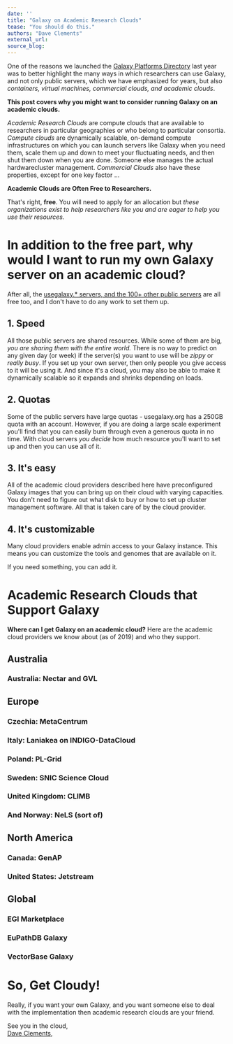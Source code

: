 ```yaml
---
date: ''
title: "Galaxy on Academic Research Clouds"
tease: "You should do this."
authors: "Dave Clements"
external_url: 
source_blog: 
---
```


One of the reasons we launched the [Galaxy Platforms Directory](/src/use/index.md) last year was to better highlight the many ways in which researchers can use Galaxy, and not only public servers, which we have emphasized for years, but also  *containers, virtual machines, commercial clouds, and  academic clouds*.

**This post covers why you might want to consider running Galaxy on an academic clouds.**

*Academic Research Clouds* are compute clouds that are available to researchers in particular geographies or who belong to particular consortia.  *Compute clouds* are dynamically scalable, on-demand compute infrastructures on which you can launch servers like Galaxy when you need them, scale them up and down to meet your fluctuating needs, and then shut them down when you are done.  Someone else manages the actual hardwarecluster management.  *Commercial Clouds* also have these properties, except for one key factor ...

**Academic Clouds are Often Free to Researchers.**

That's right, **free**.  You will need to apply for an allocation but *these organizations exist to help researchers like you and are eager to help you use their resources.*

# In addition to the free part, why would I want to run my own Galaxy server on an academic cloud?

After all, the [usegalaxy.* servers, and the 100+ other public servers](/src/use/index.md) are all free too, and I don't have to do any work to set them up.

## 1. Speed

All those public servers are shared resources.  While some of them are big, *you are sharing them with the entire world.*  There is no way to predict on any given day (or week) if the server(s) you want to use will be *zippy* or *really busy*. If you set up your own server, then only people you give access to it will be using it.  And since it's a cloud, you may also be able to make it dynamically scalable so it expands and shrinks depending on loads.

## 2. Quotas

Some of the public servers have large quotas - usegalaxy.org has a 250GB quota with an account.  However, if you are doing a large scale experiment you'll find that you can easily burn through even a generous quota in no time.  With cloud servers *you decide* how much resource you'll want to set up and then you can use all of it.

## 3. It's easy

All of the academic cloud providers described here have preconfigured Galaxy images that you can bring up on their cloud with varying capacities.  You don't need to figure out what disk to buy or how to set up cluster management software. All that is taken care of by the cloud provider.

## 4. It's customizable

Many cloud providers enable admin access to your Galaxy instance.  This means you can customize the tools and genomes that are available on it.

If you need something, you can add it.

# Academic Research Clouds that Support Galaxy

**Where can I get Galaxy on an academic cloud?**  Here are the academic cloud providers we know about (as of 2019) and who they support.

## Australia

### Australia: Nectar and GVL

## Europe

### Czechia: MetaCentrum

### Italy: Laniakea on INDIGO-DataCloud

### Poland: PL-Grid

### Sweden: SNIC Science Cloud

### United Kingdom: CLIMB

### And Norway: NeLS (sort of)

## North America

### Canada: GenAP

### United States: Jetstream

## Global

### EGI Marketplace

### EuPathDB Galaxy

### VectorBase Galaxy

# So, Get Cloudy!

Really, if you want your own Galaxy, and you want someone else to deal with the implementation then academic research clouds are your friend.

See you in the cloud,<br />
[Dave Clements](/src/people/dave-clements/index.md), 

